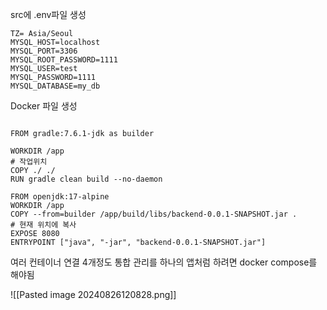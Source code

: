 src에 .env파일 생성
```.env
TZ= Asia/Seoul
MYSQL_HOST=localhost
MYSQL_PORT=3306
MYSQL_ROOT_PASSWORD=1111
MYSQL_USER=test
MYSQL_PASSWORD=1111
MYSQL_DATABASE=my_db
```
Docker 파일 생성
```dockfile\

FROM gradle:7.6.1-jdk as builder
 
WORKDIR /app 
# 작업위치
COPY ./ ./ 
RUN gradle clean build --no-daemon

FROM openjdk:17-alpine
WORKDIR /app
COPY --from=builder /app/build/libs/backend-0.0.1-SNAPSHOT.jar .
# 현재 위치에 복사 
EXPOSE 8080
ENTRYPOINT ["java", "-jar", "backend-0.0.1-SNAPSHOT.jar"]

```

여러 컨테이너 연결 4개정도 통합
관리를 하나의 앱처럼 하려면 docker compose를 해야됨

![[Pasted image 20240826120828.png]]

